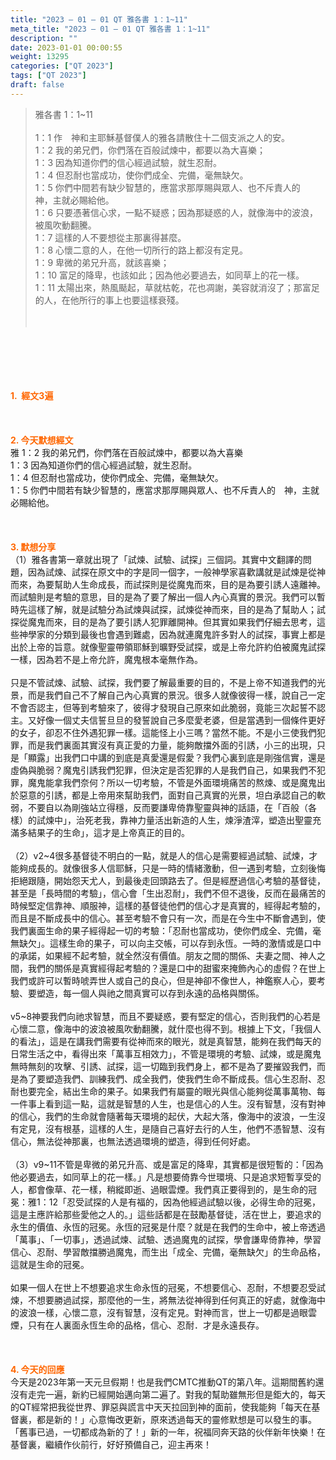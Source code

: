```yaml
---
title: "2023 – 01 – 01 QT 雅各書 1：1~11"
meta_title: "2023 – 01 – 01 QT 雅各書 1：1~11"
description: ""
date: 2023-01-01 00:00:55
weight: 13295
categories: ["QT 2023"]
tags: ["QT 2023"]
draft: false
---
```


<blockquote>雅各書 1：1~11<br />
<br />
1：1 作　神和主耶穌基督僕人的雅各請散住十二個支派之人的安。<br />
1：2 我的弟兄們，你們落在百般試煉中，都要以為大喜樂；<br />
1：3 因為知道你們的信心經過試驗，就生忍耐。<br />
1：4 但忍耐也當成功，使你們成全、完備，毫無缺欠。<br />
1：5 你們中間若有缺少智慧的，應當求那厚賜與眾人、也不斥責人的　神，主就必賜給他。<br />
1：6 只要憑著信心求，一點不疑惑；因為那疑惑的人，就像海中的波浪，被風吹動翻騰。<br />
1：7 這樣的人不要想從主那裏得甚麼。<br />
1：8 心懷二意的人，在他一切所行的路上都沒有定見。<br />
1：9 卑微的弟兄升高，就該喜樂；<br />
1：10 富足的降卑，也該如此；因為他必要過去，如同草上的花一樣。<br />
1：11 太陽出來，熱風颳起，草就枯乾，花也凋謝，美容就消沒了；那富足的人，在他所行的事上也要這樣衰殘。<br />
<br />
&nbsp;</blockquote><br />
&nbsp;<br />
<br />
&nbsp;<br />
<br />
<span style="color: #ff6600;"><strong>1.  經文3遍</strong></span><br />
<br />
&nbsp;<br />
<br />
<span style="color: #ff6600;"><strong>2. 今天默想經文<br />
</strong></span>雅 1：2 我的弟兄們，你們落在百般試煉中，都要以為大喜樂<br />
1：3 因為知道你們的信心經過試驗，就生忍耐。<br />
1：4 但忍耐也當成功，使你們成全、完備，毫無缺欠。<br />
1：5 你們中間若有缺少智慧的，應當求那厚賜與眾人、也不斥責人的　神，主就必賜給他。<br />
<br />
&nbsp;<br />
<br />
<strong><span style="color: #ff6600;">3. 默想分享<br />
</span></strong>（1）雅各書第一章就出現了「試煉、試驗、試探」三個詞。其實中文翻譯的問題，因為試煉、試探在原文中的字是同一個字，一般神學家喜歡講就是試煉是從神而來，為要幫助人生命成長，而試探則是從魔鬼而來，目的是為要引誘人遠離神。而試驗則是考驗的意思，目的是為了要了解出一個人內心真實的景況。我們可以暫時先這樣了解，就是試驗分為試煉與試探，試煉從神而來，目的是為了幫助人；試探從魔鬼而來，目的是為了要引誘人犯罪離開神。但其實如果我們仔細去思考，這些神學家的分類到最後也會遇到難處，因為就連魔鬼許多對人的試探，事實上都是出於上帝的旨意。就像聖靈帶領耶穌到曠野受試探，或是上帝允許約伯被魔鬼試探一樣，因為若不是上帝允許，魔鬼根本毫無作為。<br />
<br />
只是不管試煉、試驗、試探，我們要了解最重要的目的，不是上帝不知道我們的光景，而是我們自己不了解自己內心真實的景況。很多人就像彼得一樣，說自己一定不會否認主，但等到考驗來了，彼得才發現自己原來如此脆弱，竟能三次起誓不認主。又好像一個丈夫信誓旦旦的發誓說自己多麼愛老婆，但是當遇到一個條件更好的女子，卻忍不住外遇犯罪一樣。這能怪上小三嗎？當然不能。不是小三使我們犯罪，而是我們裏面其實沒有真正愛的力量，能夠敵擋外面的引誘，小三的出現，只是「顯露」出我們口中講的到底是真愛還是假愛？我們心裏到底是剛強信實，還是虛偽與脆弱？魔鬼引誘我們犯罪，但決定是否犯罪的人是我們自己，如果我們不犯罪，魔鬼能拿我們奈何？所以一切考驗，不管是外面環境痛苦的熬煉、或是魔鬼出於惡意的引誘，都是上帝用來幫助我們，面對自己真實的光景，坦白承認自己的軟弱，不要自以為剛強站立得穩，反而要謙卑倚靠聖靈與神的話語，在「百般（各樣）的試煉中」，治死老我，靠神力量活出新造的人生，煉淨渣滓，塑造出聖靈充滿多結果子的生命」，這才是上帝真正的目的。<br />
<br />
（2）v2~4很多基督徒不明白的一點，就是人的信心是需要經過試驗、試煉，才能夠成長的。就像很多人信耶穌，只是一時的情緒激動，但一遇到考驗，立刻後悔拒絕跟隨，開始怨天尤人，到最後走回頭路去了。但是經歷過信心考驗的基督徒，甚至是「長時間的考驗」，信心會「生出忍耐」，我們不但不退後，反而在最痛苦的時候堅定信靠神、順服神，這樣的基督徒他們的信心才是真實的，經得起考驗的，而且是不斷成長中的信心。甚至考驗不會只有一次，而是在今生中不斷會遇到，使我們裏面生命的果子經得起一切的考驗：「忍耐也當成功，使你們成全、完備，毫無缺欠」。這樣生命的果子，可以向主交帳，可以存到永恆。一時的激情或是口中的承諾，如果經不起考驗，就全然沒有價值。朋友之間的關係、夫妻之間、神人之間，我們的關係是真實經得起考驗的？還是口中的甜蜜來掩飾內心的虛假？在世上我們或許可以暫時唬弄世人或自己的良心，但是神卻不像世人，神鑑察人心，要考驗、要塑造，每一個人與祂之間真實可以存到永遠的品格與關係。<br />
<br />
v5~8神要我們向祂求智慧，而且不要疑惑，要有堅定的信心，否則我們的心若是心懷二意，像海中的波浪被風吹動翻騰，就什麼也得不到。根據上下文，「我個人的看法」，這是在講我們需要有從神而來的眼光，就是真智慧，能夠在我們每天的日常生活之中，看得出來「萬事互相效力」，不管是環境的考驗、試煉，或是魔鬼無時無刻的攻擊、引誘、試探，這一切臨到我們身上，都不是為了要摧毀我們，而是為了要塑造我們、訓練我們、成全我們，使我們生命不斷成長。信心生忍耐、忍耐也要完全，結出生命的果子。如果我們有屬靈的眼光與信心能夠從萬事萬物、每一件事上看到這一點，這就是智慧的人生，也是信心的人生。沒有智慧，沒有對神的信心，我們的生命就會隨著每天環境的起伏，大起大落，像海中的波浪，一生沒有定見，沒有根基，這樣的人生，是隨自己喜好去行的人生，他們不憑智慧、沒有信心，無法從神那裏，也無法透過環境的塑造，得到任何好處。<br />
<br />
（3）v9~11不管是卑微的弟兄升高、或是富足的降卑，其實都是很短暫的：「因為他必要過去，如同草上的花一樣。」凡是想要倚靠今世環境、只是追求短暫享受的人，都會像草、花一樣，稍縱即逝、過眼雲煙。我們真正要得到的，是生命的冠冕：雅1：12「忍受試探的人是有福的，因為他經過試驗以後，必得生命的冠冕，這是主應許給那些愛他之人的。」這些話都是在鼓勵基督徒，活在世上，要追求的永生的價值、永恆的冠冕。永恆的冠冕是什麼？就是在我們的生命中，被上帝透過「萬事」、「一切事」，透過試煉、試驗、透過魔鬼的試探，學會謙卑倚靠神，學習信心、忍耐、學習敵擋勝過魔鬼，而生出「成全、完備，毫無缺欠」的生命品格，這就是生命的冠冕。<br />
<br />
如果一個人在世上不想要追求生命永恆的冠冕，不想要信心、忍耐，不想要忍受試煉，不想要勝過試探，那麼他的一生，將無法從神得到任何真正的好處，就像海中的波浪一樣，心懷二意，沒有智慧，沒有定見。對神而言，世上一切都是過眼雲煙，只有在人裏面永恆生命的品格，信心、忍耐．才是永遠長存。<br />
<br />
&nbsp;<br />
<br />
<strong><span style="color: #ff6600;">4. 今天的回應<br />
</span></strong>今天是2023年第一天元旦假期！也是我們CMTC推動QT的第八年。這期間舊約還沒有走完一遍，新約已經開始邁向第二遍了。對我的幫助雖無形但是鉅大的，每天的QT經常把我從世界、罪惡與謊言中天天拉回到神的面前，使我能夠「每天在基督裏，都是新的！」心意悔改更新，原來透過每天的靈修默想是可以發生的事。「舊事已過，一切都成為新的了！」新的一年，祝福同奔天路的伙伴新年快樂！在基督裏，繼續作伙前行，好好預備自己，迎主再來！<br />
<br />
&nbsp;<br />
<br />
&nbsp;<br />
<br />
&nbsp;<br />
<br />
&nbsp;<br />
<div id="gtx-trans" style="position: absolute; left: -81px; top: 1836.78px;"><br />
<div class="gtx-trans-icon"></div><br />
</div>
        